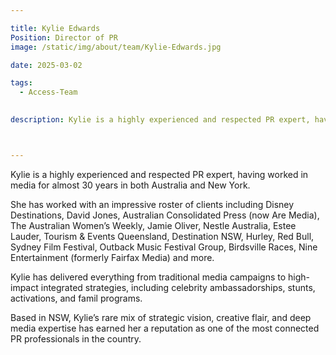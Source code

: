 ```yaml
---

title: Kylie Edwards
Position: Director of PR
image: /static/img/about/team/Kylie-Edwards.jpg

date: 2025-03-02

tags: 
  - Access-Team

  
description: Kylie is a highly experienced and respected PR expert, having worked in media for almost 30 years in both Australia and New York.



---
```


Kylie is a highly experienced and respected PR expert, having worked in media for almost 30 years in both Australia and New York.

She has worked with an impressive roster of clients including Disney Destinations, David Jones, Australian Consolidated Press (now Are Media), The Australian Women’s Weekly, Jamie Oliver, Nestle Australia, Estee Lauder, Tourism & Events Queensland, Destination NSW, Hurley, Red Bull, Sydney Film Festival, Outback Music Festival Group, Birdsville Races, Nine Entertainment (formerly Fairfax Media) and more.

Kylie has delivered everything from traditional media campaigns to high-impact integrated strategies, including celebrity ambassadorships, stunts, activations, and famil programs.

Based in NSW, Kylie’s rare mix of strategic vision, creative flair, and deep media expertise has earned her a reputation as one of the most connected PR professionals in the country.

